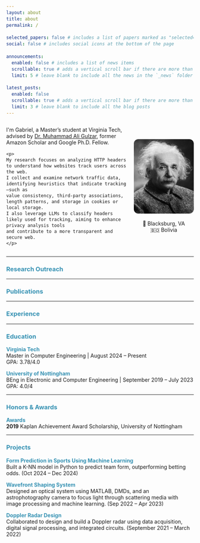 ```yaml
---
layout: about
title: about
permalink: /

selected_papers: false # includes a list of papers marked as "selected={true}"
social: false # includes social icons at the bottom of the page

announcements:
  enabled: false # includes a list of news items
  scrollable: true # adds a vertical scroll bar if there are more than 3 news items
  limit: 5 # leave blank to include all the news in the `_news` folder

latest_posts:
  enabled: false
  scrollable: true # adds a vertical scroll bar if there are more than 3 new posts items
  limit: 3 # leave blank to include all the blog posts
---
```


<div style="display: flex; align-items: center; gap: 20px;">

  <!-- Left side: text -->
  <div style="flex: 2;">
    <p>
    I'm Gabriel, a Master’s student at Virginia Tech, advised by 
    <a href="https://people.cs.vt.edu/~gulzar/" target="_blank">Dr. Muhammad Ali Gulzar</a>, 
    former Amazon Scholar and Google Ph.D. Fellow.
    </p>

    <p>
    My research focuses on analyzing HTTP headers to understand how websites track users across the web. 
    I collect and examine network traffic data, identifying heuristics that indicate tracking—such as 
    value consistency, third-party associations, length patterns, and storage in cookies or local storage. 
    I also leverage LLMs to classify headers likely used for tracking, aiming to enhance privacy analysis tools 
    and contribute to a more transparent and secure web.
    </p>
  </div>

  <!-- Right side: image + info -->
  <div style="flex: 1; text-align: center;">
    <img src="/assets/img/prof_pic.jpg" alt="Gabriel" style="width:200px; height:200px; border-radius:12px; margin-bottom:15px;">
    <div>📍 Blacksburg, VA</div>
    <div>🇧🇴 Bolivia</div>
  </div>

</div>

---

### <span style="color:#3792b3;">Research Outreach</span>

---

### <span style="color:#3792b3;">Publications</span>

---

### <span style="color:#3792b3;">Experience</span>

---

### <span style="color:#3792b3;">Education</span>

**<span style="color:#3792b3;">Virginia Tech</span>**  
Master in Computer Engineering | August 2024 – Present  
GPA: 3.78/4.0  

**<span style="color:#3792b3;">University of Nottingham</span>**  
BEng in Electronic and Computer Engineering | September 2019 – July 2023  
GPA: 4.0/4

---

### <span style="color:#3792b3;">Honors & Awards</span>

**<span style="color:#3792b3;">Awards</span>**  
**2019** Kaplan Achievement Award Scholarship, University of Nottingham 

---

### <span style="color:#3792b3;">Projects</span>

**<span style="color:#3792b3;">Form Prediction in Sports Using Machine Learning</span>**  
Built a K-NN model in Python to predict team form, outperforming betting odds. (Oct 2024 – Dec 2024)

**<span style="color:#3792b3;">Wavefront Shaping System</span>**  
Designed an optical system using MATLAB, DMDs, and an astrophotography camera to focus light through scattering media with image processing and machine learning. (Sep 2022 – Apr 2023)

**<span style="color:#3792b3;">Doppler Radar Design</span>**  
Collaborated to design and build a Doppler radar using data acquisition, digital signal processing, and integrated circuits.  (September 2021 – March 2022)
